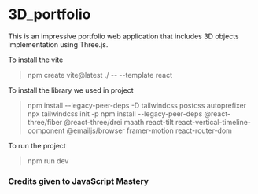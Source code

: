 # 3D_portfolio

This is an impressive portfolio web application that includes 3D objects implementation using Three.js. 

To install the vite
> npm create vite@latest ./ -- --template react

To install the library we used in project
> npm install --legacy-peer-deps -D tailwindcss postcss autoprefixer
> npx tailwindcss init -p
> npm install --legacy-peer-deps @react-three/fiber @react-three/drei maath react-tilt react-vertical-timeline-component @emailjs/browser framer-motion react-router-dom

To run the project
> npm run dev


### Credits given to JavaScript Mastery
